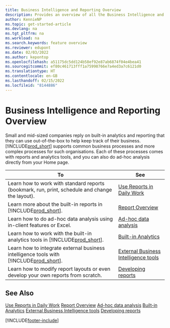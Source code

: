 ```yaml
---
title: Business Intelligence and Reporting Overview
description: Provides an overview of all the Business Intelligence and Reporting features that are supported in the Business Central product.
author: KennieNP
ms.topic: get-started-article
ms.devlang: na
ms.tgt_pltfrm: na
ms.workload: na
ms.search.keywords: feature overview
ms.reviewer: edupont
ms.date: 02/03/2022
ms.author: kepontop
ms.openlocfilehash: a51175dc5dd124b58ef92e87ab6874f04e4bea41
ms.sourcegitcommit: ef80c461713fff1a75998766e7a4ed3a7c6121d0
ms.translationtype: HT
ms.contentlocale: en-GB
ms.lasthandoff: 02/15/2022
ms.locfileid: "8144886"
---
```

# <a name="business-intelligence-and-reporting-overview"></a>Business Intelligence and Reporting Overview

Small and mid-sized companies reply on built-in analytics and reporting that they can use out-of-the-box to help keep track of their business. [!INCLUDE[prod_short](includes/prod_short.md)] supports common business processes and more complex processes for such organisations. Each of these processes comes with reports and analytics tools, and you can also do ad-hoc analysis directly from your Home page.  

| To | See |
| --- | --- |
| Learn how to work with standard reports (bookmark, run, print, schedule and change the layout). | [Use Reports in Daily Work](reports-use-reports.md) |
| Learn more about the built-in reports in [!INCLUDE[prod_short](includes/prod_short.md)]. |[Report Overview](reports-available-reports.md)|
| Learn how to do ad-hoc data analysis using in-client features or Excel. | [Ad-hoc data analysis](reports-adhoc-analysis.md) |
| Learn how to work with the built-in analytics tools in [!INCLUDE[prod_short](includes/prod_short.md)].| [Built-in Analytics](reports-built-in-analytics.md) |
| Learn how to integrate external business intelligence tools with [!INCLUDE[prod_short](includes/prod_short.md)].| [External Business Intelligence tools](reports-external-analysis.md) |
|Learn how to modify report layouts or even develop your own reports from scratch. |[Developing reports](reports-develop-reports.md)|

## <a name="see-also"></a>See Also

[Use Reports in Daily Work](reports-use-reports.md)
[Report Overview](reports-available-reports.md)
[Ad-hoc data analysis](reports-adhoc-analysis.md)
[Built-in Analytics](reports-built-in-analytics.md)
[External Business Intelligence tools](reports-external-analysis.md)
[Developing reports](reports-develop-reports.md)


[!INCLUDE[footer-include](includes/footer-banner.md)]